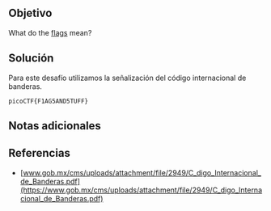 ## Objetivo
What do the [flags](https://jupiter.challenges.picoctf.org/static/fbeb5f9040d62b18878d199cdda2d253/flag.png) mean?
## Solución
Para este desafío utilizamos la señalización del código internacional de banderas.
```
picoCTF{F1AG5AND5TUFF}
```
## Notas adicionales

## Referencias
+ [www.gob.mx/cms/uploads/attachment/file/2949/C_digo_Internacional_de_Banderas.pdf](https://www.gob.mx/cms/uploads/attachment/file/2949/C_digo_Internacional_de_Banderas.pdf)